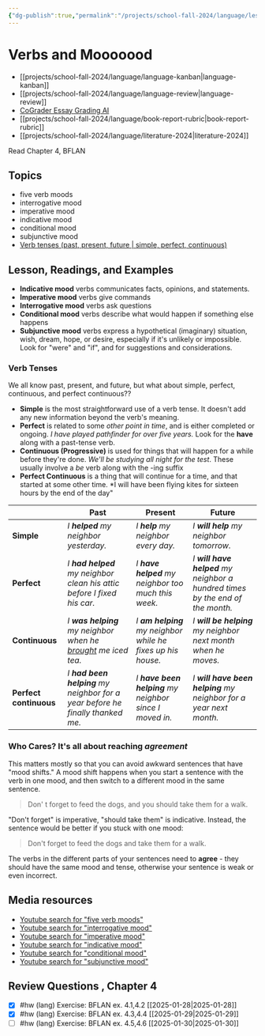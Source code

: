 ```yaml
---
{"dg-publish":true,"permalink":"/projects/school-fall-2024/language/lessons/ch4-verbs-and-mood/"}
---
```



#  Verbs and Mooooood

- [[projects/school-fall-2024/language/language-kanban\|language-kanban]]
- [[projects/school-fall-2024/language/language-review\|language-review]]
- [CoGrader Essay Grading AI](https://v2.cograder.com/app)
- [[projects/school-fall-2024/language/book-report-rubric\|book-report-rubric]]
- [[projects/school-fall-2024/language/literature-2024\|literature-2024]]


Read Chapter 4, BFLAN

## Topics


- five verb moods
- interrogative mood
- imperative mood
- indicative mood
- conditional mood
- subjunctive mood
- [Verb tenses (past, present, future | simple, perfect, continuous)](https://www.grammarly.com/blog/parts-of-speech/verb-tenses/)


## Lesson, Readings, and Examples

- **Indicative mood** verbs communicates facts, opinions, and statements.
- **Imperative mood** verbs give commands
- **Interrogative mood** verbs ask questions
- **Conditional mood** verbs describe what would happen if something else happens
- **Subjunctive mood** verbs express a hypothetical (imaginary) situation, wish, dream, hope, or desire, especially if it's unlikely or impossible. Look for "were" and "if", and for suggestions and considerations.

### Verb Tenses

We all know past, present, and future, but what about simple, perfect, continuous, and perfect continuous??

- **Simple** is the most straightforward use of a verb tense. It doesn't add any new information beyond the verb's meaning.
- **Perfect** is related to some *other point in time*, and is either completed or ongoing. *I have played pathfinder for over five years.* Look for the **have** along with a past-tense verb.
- **Continuous (Progressive)** is used for things that will happen for a while before they're done. *We'll be studying all night for the test*. These usually involve a *be* verb along with the -ing suffix
- **Perfect Continuous** is a thing that will continue for a time, and that started at some other time. *I will have been flying kites for sixteen hours by the end of the day"

|                        | **Past**                                                                                                                                      | **Present**                                                     | **Future**                                                                        |
| ---------------------- | --------------------------------------------------------------------------------------------------------------------------------------------- | --------------------------------------------------------------- | --------------------------------------------------------------------------------- |
| **Simple**             | _I_ **_helped_** _my neighbor yesterday._                                                                                                     | _I_ **_help_** _my neighbor every day._                         | _I_ **_will help_** _my neighbor tomorrow._                                       |
| **Perfect**            | _I_ **_had helped_** _my neighbor clean his attic before I fixed his car._                                                                    | _I_ **_have helped_** _my neighbor too much this week._         | _I_ **_will have helped_** _my neighbor a hundred times by the end of the month._ |
| **Continuous**         | _I_ **_was helping_** _my neighbor when he [brought](https://www.grammarly.com/blog/commonly-confused-words/brought-vs-bought/) me iced tea._ | _I_ **_am helping_** _my neighbor while he fixes up his house._ | _I_ **_will be helping_** _my neighbor next month when he moves._                 |
| **Perfect continuous** | _I_ **_had been helping_** _my neighbor for a year before he finally thanked me._                                                             | _I_ **_have been helping_** _my neighbor since I moved in._     | _I_ **_will have been helping_** _my neighbor for a year next month._             |
### Who Cares? It's all about reaching *agreement*

This matters mostly so that you can avoid awkward sentences that have "mood shifts."  A mood shift happens when you start a sentence with the verb in one mood, and then switch to a different mood in the same sentence.

> Don' t forget to feed the dogs, and you should take them for a walk.

"Don't forget" is imperative, "should take them" is indicative. Instead, the sentence would be better if you stuck with one mood:

> Don't forget to feed the dogs and take them for a walk.

The verbs in the different parts of your sentences need to **agree** - they should have the same mood and tense, otherwise your sentence is weak or even incorrect.

## Media resources


- [Youtube search for "five verb moods"](https://www.youtube.com/results?search_query=five%20verb%20moods) 
- [Youtube search for "interrogative mood"](https://www.youtube.com/results?search_query=interrogative%20mood) 
- [Youtube search for "imperative mood"](https://www.youtube.com/results?search_query=imperative%20mood) 
- [Youtube search for "indicative mood"](https://www.youtube.com/results?search_query=indicative%20mood) 
- [Youtube search for "conditional mood"](https://www.youtube.com/results?search_query=conditional%20mood) 
- [Youtube search for "subjunctive mood"](https://www.youtube.com/results?search_query=subjunctive%20mood) 

## Review Questions , Chapter 4

- [x] #hw (lang) Exercise: BFLAN ex. 4.1,4.2 [[2025-01-28\|2025-01-28]]
- [x] #hw (lang) Exercise: BFLAN ex. 4.3,4.4 [[2025-01-29\|2025-01-29]]
- [ ] #hw (lang) Exercise: BFLAN ex. 4.5,4.6 [[2025-01-30\|2025-01-30]] 
